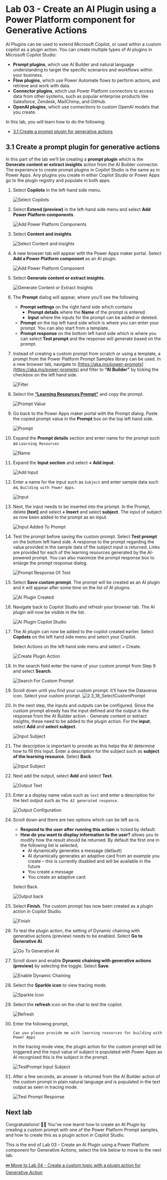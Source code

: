 # Lab 03 - Create an AI Plugin using a Power Platform component for Generative Actions

AI Plugins can be used to extend Microsoft Copilot, or used within a custom copilot as a plugin action. You can create multiple types of AI plugins in Microsoft Copilot Studio:
- **Prompt plugins**, which use AI Builder and natural language understanding to target the specific scenarios and workflows within your business.
- **Flow plugins**, which use Power Automate flows to perform actions, and retrieve and work with data.
- **Connector plugins**, which use Power Platform connectors to access data from other systems, such as popular enterprise products like Salesforce, Zendesk, MailChimp, and GitHub.
- **OpenAI plugins**, which use connections to custom OpenAI models that you create.

In this lab, you will learn how to do the following:
* [3.1 Create a prompt plugin for generative actions](#31-create-a-prompt-plugin-for-generative-actions)

## 3.1 Create a prompt plugin for generative actions

In this part of the lab we’ll be creating a **prompt plugin** which is the **Generate content or extract insights** action from the AI Builder connector. The experience to create prompt plugins in Copilot Studio is the same as in Power Apps. Any plugins you create in either Copilot Studio or Power Apps go to the plugin registry and populate in both apps.

1.	Select **Copilots** in the left-hand side menu.

    ![Select Copilots](assets/3.1_01_SelectCopilots.jpg)

1.	Select **Extend (preview)** in the left-hand side menu and select **Add Power Platform components**.
    
    ![Add Power Platform Components](assets/3.1_02_PowerPlatformComponents.jpg)

1. Select **Content and insights**.

    ![Select Content and insights](assets/3.1_03_SelectContentAndInsights.jpg)

1.	A new browser tab will appear with the Power Apps maker portal. Select **Add a Power Platform component** as an AI plugin. 

    ![Add Power Platform Component](assets/3.1_04_AddPowerPlatformComponent.jpg)

1.	Select **Generate content or extract insights**.

    ![Generate Content or Extract Insights](assets/3.1_05_GenerateContentOrExtractInsights.jpg)

1.	The **Prompt** dialog will appear, where you’ll see the following

    - **Prompt settings** on the right hand side which contains         
        - **Prompt details** where the **Name** of the prompt is entered.
        - **Input** where the inputs for the prompt can be added or deleted.
    - **Prompt** on the top left hand side which is where you can enter your prompt. You can also start from a template.
    - **Prompt response** on the bottom left hand side which is where you can select **Test prompt** and the response will generate based on the prompt.

1.	Instead of creating a custom prompt from scratch or using a template, a prompt from the Power Platform Prompt Samples library can be used. In a new browser tab, navigate to [https://aka.ms/power-prompts](https://aka.ms/power-prompts) and filter to __“AI Builder”__ by ticking the checkbox on the left hand side.

    ![Filter](assets/3.1_06_Filter.jpg)

1.	Select the **[“Learning Resources Prompt”](https://adoption.microsoft.com/en-us/sample-solution-gallery/sample/pnp-powerplatform-prompts-learning-resources/)** and copy the prompt.

    ![Prompt Value](assets/3.1_07_PromptValue.jpg)

1.	Go back to the Power Apps maker portal with the Prompt dialog. Paste the copied prompt value in the **Prompt** box on the top left hand side.

    ![Prompt](assets/3.1_08_Prompt.jpg)

1.	Expand the **Prompt details** section and enter name for the prompt such as `Learning Resources`

    ![Name](assets/3.1_09_Name.jpg)

1.	Expand the **Input section** and select **+ Add input**.

    ![Add Input](assets/3.1_10_AddInput.jpg)

1.	Enter a name for the input such as `Subject` and enter sample data such as, `Building with Power Apps`.

    ![Input](assets/3.1_11_Input.jpg)

1.	Next, the input needs to be inserted into the prompt. In the Prompt, delete **[text]** and select **+ Insert** and select **subject**. The input of subject as now been added to the prompt as an input.

    ![Input Added To Prompt](assets/3.1_12_InputAddedToPrompt.jpg)

1.	Test the prompt before saving the custom prompt. Select **Test prompt** on the bottom left hand side. A response to the prompt regarding the value provided in the sample data of the subject input is returned. Links are provided for each of the learning resources generated by the AI-powered prompt. You can also maximize the prompt response box to enlarge the prompt response dialog.

    ![Prompt Response Of Test](assets/3.1_13_PromptResponseOfTest.jpg)

1.	Select **Save custom prompt**. The prompt will be created as an AI plugin and it will appear after some time on the list of AI plugins.

    ![AI Plugin Created](assets/3.1_14_AIPluginCreated.jpg)

1.	Navigate back to Copilot Studio and refresh your browser tab. The AI plugin will now be visible in the list.

    ![AI Plugin Copilot Studio](assets/3.1_15_AIPluginCopilotStudio.jpg)

1.	The AI plugin can now be added to the copilot created earlier. Select **Copilots** on the left hand side menu and select your Copilot.

    Select Actions on the left hand side menu and select + Create.

    ![Create Plugin Action](assets/3.1_16_CreatePluginAction.jpg)

1.	In the search field enter the name of your custom prompt from Step 9 and select **Search**.
    
    ![Search For Custom Prompt](assets/3.1_17_SearchForCustomPrompt.jpg)

1.	 Scroll down until you find your custom prompt. It’ll have the Dataverse icon. Select your custom prompt.
    ![2.3_18_SelectCustomPrompt](assets/3.1_18_SelectCustomPrompt.jpg)

1.	In the next step, the inputs and outputs can be configured. Since the custom prompt already has the input defined and the output is the response from the AI Builder action - Generate content or extract insights, these need to be added to the plugin action. For the **input**, select **Add** and **select subject**.

    ![Input Subject](assets/3.1_19_InputSubject.jpg)

1.	The description is important to provide as this helps the AI determine how to fill this input. Enter a description for the subject such as **subject of the learning resource**. Select **Back**.
    
    ![Input Subject](assets/3.1_19_InputSubject.jpg)

1.	Next add the output, select **Add** and select **Text**.

    ![Output Text](assets/3.1_21_OutputText.jpg)

1.	Enter a a display name value such as `text` and enter a description for the text output such as `The AI generated response`.

    ![Output Configuration](assets/3.1_22_OutputConfiguration.jpg)

1.	Scroll down and there are two options which can be left as-is. 
    - **Respond to the user after running this action** is ticked by default. 
    - **How do you want to display information to the user?** allows you to modify how the result should be returned. By default the first one in the following list is selected,
        - AI dynamically generates a message (default)
        - AI dynamically generates an adaptive card from an example you create – this is currently disabled and will be available in the future
        - You create a message
        - You create an adaptive card
    
    Select Back.

    ![Output back](assets/3.1_23_OutputBack.jpg)

1.	Select **Finish**. The custom prompt has now been created as a plugin action in Copilot Studio.

    ![Finish](assets/3.1_24_Finish.jpg)

1.	To test the plugin action, the setting of Dynamic chaining with generative actions (preview) needs to be enabled. Select **Go to Generative AI**.

    ![Go To Generative AI](assets/3.1_25_GoToGenerativeAI.jpg)

1.	Scroll down and enable **Dynamic chaining with generative actions (preview)** by selecting the toggle. Select **Save**.
    
    ![Enable Dynamic Chaining](assets/3.1_26_EnableDynamicChaining.jpg)

1.	Select the **Sparkle icon** to view tracing mode.

    ![Sparkle Icon](assets/3.1_27_SparkleIcon.jpg)

1.	Select the **refresh** icon on the chat to test the copilot.

    ![Refresh](assets/3.1_28_Refresh.jpg)

1.	Enter the following prompt, 

    ```
    Can you please provide me with learning resources for building with Power Apps
    ```

    In the tracing mode view, the plugin action for the custom prompt will be triggered and the input value of subject is populated with Power Apps as AI recognized this is the subject in the prompt.

    ![TestPrompt Input Subject](assets/3.1_30_TestPromptInputSubject.jpg)

1.	After a few seconds, an answer is returned from the AI Builder action of the custom prompt in plain natural language and is populated in the text output as seen in tracing mode. 

    ![Test Prompt Response](assets/3.1_29_TestPromptResponse.jpg)

## Next lab

Congratulations! 🙌🏻 You’ve now learnt how to create an AI Plugin by creating a custom prompt with one of the Power Platform Prompt samples, and how to create this as a plugin action in Copilot Studio.

This is the end of Lab 03 - Create an AI Plugin using a Power Platform component for Generative Actions, select the link below to move to the next lab.

[⏭️ Move to Lab 04 - Create a custom topic with a plugin action for Generative Action](../lab-04/README.md)

